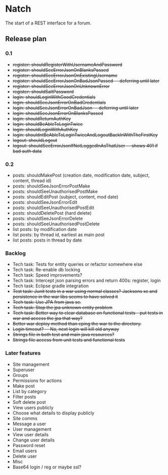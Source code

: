 # Natch 

The start of a REST interface for a forum.

## Release plan

### 0.1

* ~~register: shouldRegisterWithUsernameAndPassword~~
* ~~register: shouldSeeErrorJsonOnBlanksPassed~~
* ~~register: shouldSeeErrorJsonOnExistingUsername~~
* ~~register: shouldSeeErrorJsonOnBadJsonPassed -- deferring until later~~
* ~~register: shouldSeeErrorJsonOnUnknownError~~
* ~~register: shouldSaltPassword~~
* ~~login: shouldLoginWithGoodCredentials~~
* ~~login: shouldSeeJsonErrorOnBadCredentials~~
* ~~login: shouldSeeJsonErrorOnBadJson -- deferring until later~~
* ~~login: shouldSeeJsonErrorOnBlanksPassed~~
* ~~login: shouldReturnAuthKey~~
* ~~login: shouldBeAbleToLoginTwice~~
* ~~login: shouldLoginWithAuthKey~~
* ~~login: shouldntBeAbleToLoginTwiceAndLogoutBackInWithTheFirstKey~~
* ~~logout: shouldLogout~~
* ~~logout: shouldSeeErrorJsonIfNotLoggedInAsThatUser -- shows 401 if bad auth data~~

### 0.2

* posts: shouldMakePost (creation date, modification date, subject, content, thread id)
* posts: shouldSeeJsonErrorPostMake
* posts: shouldSeeUnauthorisedPostMake
* posts: shouldEditPost (subject, content, mod date)
* posts: shouldSeeJsonErrorEdit
* posts: shouldSeeUnauthorisedPostEdit
* posts: shouldDeletePost (hard delete)
* posts: shouldSeeJsonErrorDelete
* posts: shouldSeeUnauthorisedPostDelete
* list posts: by modification date
* list posts: by thread id, earliest as main post
* list posts: posts in thread by date 

### Backlog 

* Tech task: Tests for entity queries or refactor somewhere else
* Tech task: Re-enable db locking 
* Tech task: Speed improvements?
* Tech task: Intercept json parsing errors and return 400s: register, login
* Tech task: Eclipse gradle integration 
* ~~Test task: Junit tests in a war using normal classes? Jacksons xc and persistence in the war libs seems to have solved it~~
* ~~Tech task: Use JPA from java se.~~
* ~~Tech task: Stop the jpa unknown entity problem~~
* ~~Tech task: Better way to clear database on functional tests - put tests in war and access the jpa that way?~~
* ~~Better war deploy method than cping the war to the directory.~~
* ~~Login timeout? -- No, next login will kill old anyway~~
* ~~Strings file in both test and main java resources?~~
* ~~Strings file access from unit tests and functional tests~~


### Later features
* Site management
 * Superuser
 * Groups
 * Permissions for actions
* Make post
 * List by category
 * Filter posts
 * Soft delete post
* View users publicly 
 * Choose what details to display publicly
* Site comms
 * Message a user
* User management 
 * View user details
 * Change user details
 * Password reset
  * Email users
 * Delete user
* Misc
 * Base64 login / reg or maybe ssl?
